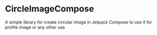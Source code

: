# CircleImageCompose
A simple library for create circular image in Jetpack Compose to use it for profile image or any other use
